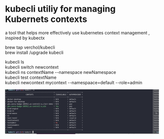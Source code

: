 
# kubecli utiliy for managing Kubernets contexts

a tool that helps more effectively use kubernetes context management , inspired by kubectx 

brew tap verchol/kubecli</br>
brew install /upgrade kubecli</br>

kubecli ls </br>
kubecli switch newcontext</br>
kubecli ns contextName --namespace newNamespace</br>
kubecli test contextName</br>
kubecli newcontext mycontext --namespaace=default --role=admin </br>

![](readme/kubecli-ls.png)
 
